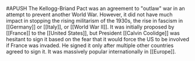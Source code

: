 #APUSH
The Kellogg-Briand Pact was an agreement to "outlaw" war in an attempt to prevent another World War. However, it did not have much impact in stopping the rising militarism of the 1930s, the rise in fascism in [[Germany]] or [[Italy]], or [[World War II]]. It was initially proposed by [[France]] to the [[United States]], but President [[Calvin Coolidge]] was hesitant to sign it based on the fear that it would force the US to be involved if France was invaded. He signed it only after multiple other countries agreed to sign it. It was massively popular internationally in [[Europe]].